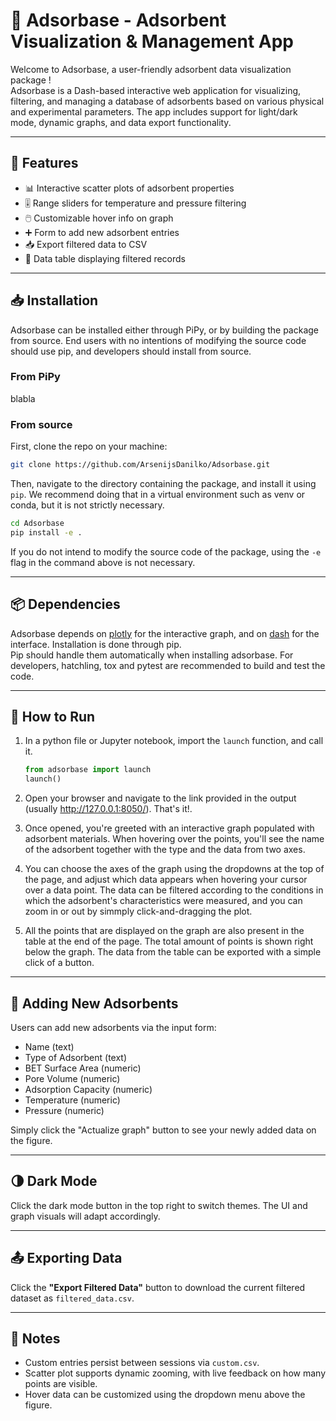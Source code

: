 # 🧪 Adsorbase - Adsorbent Visualization & Management App

Welcome to Adsorbase, a user-friendly adsorbent data visualization package !  
Adsorbase is a Dash-based interactive web application for visualizing, filtering, and managing a database of adsorbents based on various physical and experimental parameters. The app includes support for light/dark mode, dynamic graphs, and data export functionality.

---

## 🚀 Features

- 📊 Interactive scatter plots of adsorbent properties
- 🎚️ Range sliders for temperature and pressure filtering
- 🖱️ Customizable hover info on graph
- ➕ Form to add new adsorbent entries
- 📥 Export filtered data to CSV
- 📄 Data table displaying filtered records

---

## 📥 Installation

Adsorbase can be installed either through PiPy, or by building the package from source. End users with no intentions of modifying the source code should use pip, and developers should install from source.

### From PiPy

blabla

### From source

First, clone the repo on your machine:  

```bash
git clone https://github.com/ArsenijsDanilko/Adsorbase.git
```

Then, navigate to the directory containing the package, and install it using `pip`. We recommend doing that in a virtual environment such as venv or conda, but it is not strictly necessary.
  
```bash
cd Adsorbase
pip install -e .
```
  
If you do not intend to modify the source code of the package, using the `-e` flag in the command above is not necessary.

---

## 📦 Dependencies

Adsorbase depends on [plotly](https://dash.plotly.com/) for the interactive graph, and on [dash](https://plotly.com/dash/) for the interface. Installation is done through pip.  
Pip should handle them automatically when installing adsorbase. For developers, hatchling, tox and pytest are recommended to build and test the code.

---

## 📌 How to Run

1. In a python file or Jupyter notebook, import the `launch` function, and call it.

    ```python
    from adsorbase import launch
    launch()
    ```

1. Open your browser and navigate to the link provided in the output (usually <http://127.0.0.1:8050/>). That's it!. 
2. Once opened, you're greeted with an interactive graph populated with adsorbent materials. When hovering over the points, you'll see the name of the adsorbent together with the type and the data from two axes.  
3. You can choose the axes of the graph using the dropdowns at the top of the page, and adjust which data appears when hovering your cursor over a data point. The data can be filtered according to the conditions in which the adsorbent's characteristics were measured, and you can zoom in or out by simmply click-and-dragging the plot.
4. All the points that are displayed on the graph are also present in the table at the end of the page. The total amount of points is shown right below the graph. The data from the table can be exported with a simple click of a button. 

---

## 🔧 Adding New Adsorbents

Users can add new adsorbents via the input form:

- Name (text)
- Type of Adsorbent (text)
- BET Surface Area (numeric)
- Pore Volume (numeric)
- Adsorption Capacity (numeric)
- Temperature (numeric)
- Pressure (numeric)

Simply click the "Actualize graph" button to see your newly added data on the figure.

---

## 🌗 Dark Mode

Click the dark mode button in the top right to switch themes. The UI and graph visuals will adapt accordingly.

---

## 📤 Exporting Data

Click the **"Export Filtered Data"** button to download the current filtered dataset as `filtered_data.csv`.

---

## 📝 Notes

- Custom entries persist between sessions via `custom.csv`.
- Scatter plot supports dynamic zooming, with live feedback on how many points are visible.
- Hover data can be customized using the dropdown menu above the figure.
